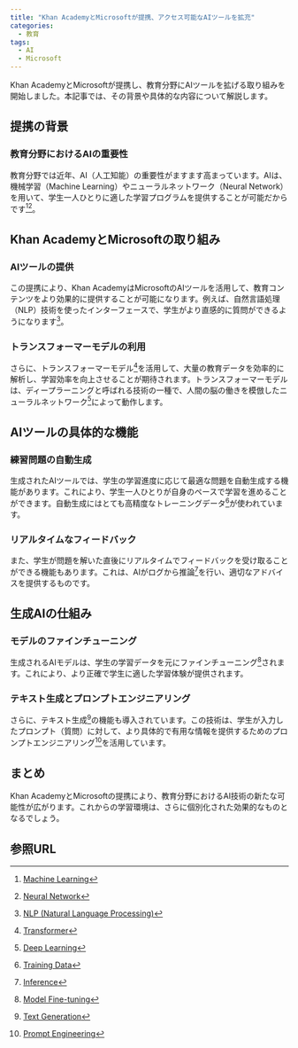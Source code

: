 ```yaml
---
title: "Khan AcademyとMicrosoftが提携、アクセス可能なAIツールを拡充"
categories:
  - 教育
tags:
  - AI
  - Microsoft
---
```

Khan AcademyとMicrosoftが提携し、教育分野にAIツールを拡げる取り組みを開始しました。本記事では、その背景や具体的な内容について解説します。

## 提携の背景

### 教育分野におけるAIの重要性

教育分野では近年、AI（人工知能）の重要性がますます高まっています。AIは、機械学習（Machine Learning）やニューラルネットワーク（Neural Network）を用いて、学生一人ひとりに適した学習プログラムを提供することが可能だからです[^1][^2]。

## Khan AcademyとMicrosoftの取り組み

### AIツールの提供

この提携により、Khan AcademyはMicrosoftのAIツールを活用して、教育コンテンツをより効果的に提供することが可能になります。例えば、自然言語処理（NLP）技術を使ったインターフェースで、学生がより直感的に質問ができるようになります[^3]。

### トランスフォーマーモデルの利用

さらに、トランスフォーマーモデル[^4]を活用して、大量の教育データを効率的に解析し、学習効率を向上させることが期待されます。トランスフォーマーモデルは、ディープラーニングと呼ばれる技術の一種で、人間の脳の働きを模倣したニューラルネットワーク[^5]によって動作します。

## AIツールの具体的な機能

### 練習問題の自動生成

生成されたAIツールでは、学生の学習進度に応じて最適な問題を自動生成する機能があります。これにより、学生一人ひとりが自身のペースで学習を進めることができます。自動生成にはとても高精度なトレーニングデータ[^6]が使われています。

### リアルタイムなフィードバック

また、学生が問題を解いた直後にリアルタイムでフィードバックを受け取ることができる機能もあります。これは、AIがログから推論[^7]を行い、適切なアドバイスを提供するものです。

## 生成AIの仕組み

### モデルのファインチューニング

生成されるAIモデルは、学生の学習データを元にファインチューニング[^8]されます。これにより、より正確で学生に適した学習体験が提供されます。

### テキスト生成とプロンプトエンジニアリング

さらに、テキスト生成[^9]の機能も導入されています。この技術は、学生が入力したプロンプト（質問）に対して、より具体的で有用な情報を提供するためのプロンプトエンジニアリング[^10]を活用しています。

## まとめ

Khan AcademyとMicrosoftの提携により、教育分野におけるAI技術の新たな可能性が広がります。これからの学習環境は、さらに個別化された効果的なものとなるでしょう。

## 参照URL
[^1]:[Machine Learning](https://www.nttdata-gsl.co.jp/related/column/what-is-machine-learning.html#:~:text=%E6%A9%9F%E6%A2%B0%E5%AD%A6%E7%BF%92%EF%BC%88Machine%20Learning%EF%BC%89%E3%81%A8,%E3%81%99%E3%82%8B%E3%83%87%E3%83%BC%E3%82%BF%E8%A7%A3%E6%9E%90%E6%8A%80%E8%A1%93%E3%81%A7%E3%81%99%E3%80%82)
[^2]:[Neural Network](https://aws.amazon.com/jp/what-is/neural-network/#:~:text=%E6%B7%B1%E5%B1%A4%E5%AD%A6%E7%BF%92%E3%82%B5%E3%83%BC%E3%83%93%E3%82%B9-,%E3%83%8B%E3%83%A5%E3%83%BC%E3%83%A9%E3%83%AB%E3%83%8D%E3%83%83%E3%83%88%E3%83%AF%E3%83%BC%E3%82%AF%E3%81%A8%E3%81%AF,%E3%83%8B%E3%83%A5%E3%83%BC%E3%83%AD%E3%83%B3%E3%82%92%E4%BD%BF%E7%94%A8%E3%81%97%E3%81%BE%E3%81%99%E3%80%82)
[^3]:[NLP (Natural Language Processing)](https://www.ibm.com/jp-ja/topics/natural-language-processing)
[^4]:[Transformer](https://qiita.com/omiita/items/07e69aef6c156d23c538)
[^5]:[Deep Learning](https://deeplearning.jp/ja/)
[^6]:[Training Data](https://e-words.jp/w/%E6%95%99%E5%B8%AB%E3%83%87%E3%83%BC%E3%82%BF.html#:~:text=%E6%95%99%E5%B8%AB%E3%83%87%E3%83%BC%E3%82%BF%20%E3%80%90training%20data%E3%80%91%20%E3%83%88%E3%83%AC%E3%83%BC%E3%83%8B%E3%83%B3%E3%82%B0,%E3%83%87%E3%83%BC%E3%82%BF%20%2F%20%E8%A8%93%E7%B7%B4%E3%83%87%E3%83%BC%E3%82%BF%20%2F%20%E6%95%99%E5%B8%AB%E4%BF%A1%E5%8F%B7&text=%E6%95%99%E5%B8%AB%E3%83%87%E3%83%BC%E3%82%BF%EF%BC%88training%20data%EF%BC%89%E3%81%A8,%E3%80%8C%E6%95%99%E5%B8%AB%E3%81%82%E3%82%8A%E5%AD%A6%E7%BF%92%E3%80%8D%E3%81%A8%E3%81%84%E3%81%86%E3%80%82)
[^7]:[Inference](https://ejje.weblio.jp/content/inference)
[^8]:[Model Fine-tuning](https://qiita.com/ksonoda/items/b9fd3e709aeae79629ff)
[^9]:[Text Generation](https://huggingface.co/tasks/text-generation)
[^10]:[Prompt Engineering](https://www.promptingguide.ai/jp)